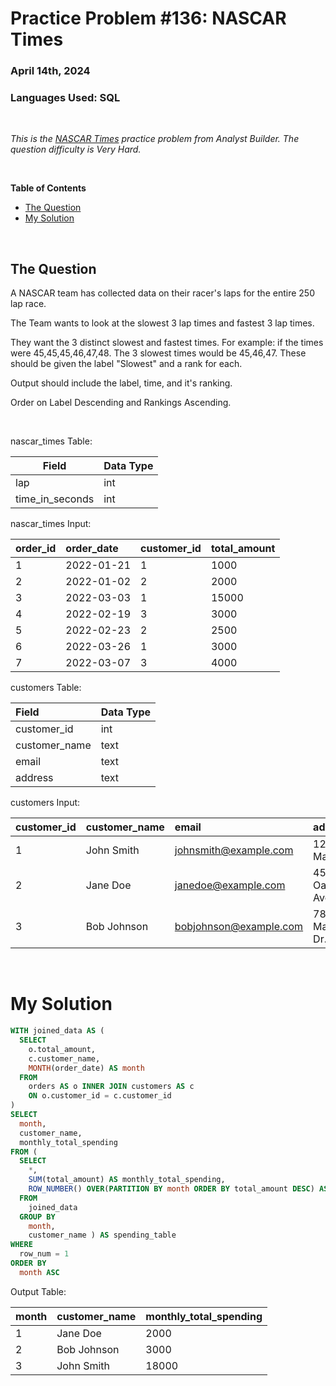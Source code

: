 # **Practice Problem #136: NASCAR Times**
### April 14th, 2024
### Languages Used: SQL

<br>

*This is the [NASCAR Times](https://www.analystbuilder.com/questions/nascar-times-oSHdK) practice problem from Analyst Builder. The question difficulty is Very Hard.*

<br>

**Table of Contents**

-   [The Question](#the-question)
-   [My Solution](#my-solution)
  
<br>

## The Question

A NASCAR team has collected data on their racer's laps for the entire 250 lap race.

The Team wants to look at the slowest 3 lap times and fastest 3 lap times.

They want the 3 distinct slowest and fastest times. For example: if the times were 45,45,45,46,47,48. The 3 slowest times would be 45,46,47. These should be given the label "Slowest" and a rank for each.

Output should include the label, time, and it's ranking.

Order on Label Descending and Rankings Ascending.

<br>

nascar_times Table:

| Field           | Data Type |
| --------------- | --------- |
| lap             | int       |
| time_in_seconds | int       |

nascar_times Input:

| order_id | order_date | customer_id | total_amount |
| :------- | :--------- | :---------- | :----------- |
| 1        | 2022-01-21 | 1           | 1000         |
| 2        | 2022-01-02 | 2           | 2000         |
| 3        | 2022-03-03 | 1           | 15000        |
| 4        | 2022-02-19 | 3           | 3000         |
| 5        | 2022-02-23 | 2           | 2500         |
| 6        | 2022-03-26 | 1           | 3000         |
| 7        | 2022-03-07 | 3           | 4000         |

customers Table:

| Field         | Data Type |
| :------------ | :-------- |
| customer_id   | int       |
| customer_name | text      |
| email         | text      |
| address       | text      |

customers Input:

| customer_id | customer_name | email                  | address       |
| :---------- | :------------ | :--------------------- | :------------ |
| 1           | John Smith    | johnsmith@example.com  | 123 Main St.  |
| 2           | Jane Doe      | janedoe@example.com    | 456 Oak Ave.  |
| 3           | Bob Johnson   | bobjohnson@example.com | 789 Maple Dr. |

<br>

# My Solution

``` SQL
WITH joined_data AS (
  SELECT 
    o.total_amount,
    c.customer_name,
    MONTH(order_date) AS month
  FROM 
    orders AS o INNER JOIN customers AS c
    ON o.customer_id = c.customer_id
)
SELECT
  month,
  customer_name,
  monthly_total_spending
FROM (
  SELECT
    *,
    SUM(total_amount) AS monthly_total_spending,
    ROW_NUMBER() OVER(PARTITION BY month ORDER BY total_amount DESC) AS row_num
  FROM
    joined_data
  GROUP BY 
    month,
    customer_name ) AS spending_table
WHERE
  row_num = 1
ORDER BY
  month ASC
```

Output Table:

| month | customer_name | monthly_total_spending |
| :---- | :------------ | :--------------------- |
| 1     | Jane Doe      | 2000                   |
| 2     | Bob Johnson   | 3000                   |
| 3     | John Smith    | 18000                  |